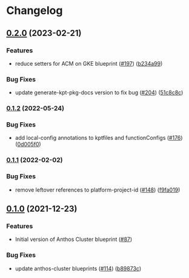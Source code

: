 # Changelog

## [0.2.0](https://github.com/GoogleCloudPlatform/blueprints/compare/anthos-cluster-blueprint-v0.1.2...anthos-cluster-blueprint-v0.2.0) (2023-02-21)


### Features

* reduce setters for ACM on GKE blueprint ([#197](https://github.com/GoogleCloudPlatform/blueprints/issues/197)) ([b234a99](https://github.com/GoogleCloudPlatform/blueprints/commit/b234a9977bbaff02cf09fa094b4c58ebef9927e8))


### Bug Fixes

* update generate-kpt-pkg-docs version to fix bug ([#204](https://github.com/GoogleCloudPlatform/blueprints/issues/204)) ([51c8c8c](https://github.com/GoogleCloudPlatform/blueprints/commit/51c8c8cc870cae72d3bb73a86313f151dc3e0e94))

### [0.1.2](https://github.com/GoogleCloudPlatform/blueprints/compare/anthos-cluster-blueprint-v0.1.1...anthos-cluster-blueprint-v0.1.2) (2022-05-24)


### Bug Fixes

* add local-config annotations to kptfiles and functionConfigs ([#176](https://github.com/GoogleCloudPlatform/blueprints/issues/176)) ([0d005f0](https://github.com/GoogleCloudPlatform/blueprints/commit/0d005f0174d95d3aca1691e67deffa573c3e7db7))

### [0.1.1](https://github.com/GoogleCloudPlatform/blueprints/compare/anthos-cluster-blueprint-v0.1.0...anthos-cluster-blueprint-v0.1.1) (2022-02-02)


### Bug Fixes

* remove leftover references to platform-project-id ([#148](https://github.com/GoogleCloudPlatform/blueprints/issues/148)) ([f9fa019](https://github.com/GoogleCloudPlatform/blueprints/commit/f9fa019d3fdfa639e39b8738c00a75c454b27224))

## [0.1.0](https://www.github.com/GoogleCloudPlatform/blueprints/compare/anthos-cluster-blueprint-v0.0.1...anthos-cluster-blueprint-v0.1.0) (2021-12-23)

### Features

* Initial version of Anthos Cluster blueprint ([#87](https://www.github.com/GoogleCloudPlatform/blueprints/issues/87))

### Bug Fixes

* update anthos-cluster blueprints ([#114](https://www.github.com/GoogleCloudPlatform/blueprints/issues/114)) ([b89873c](https://www.github.com/GoogleCloudPlatform/blueprints/commit/b89873cbf8fce5161687ed5dce78a4e26bc63dc7))

